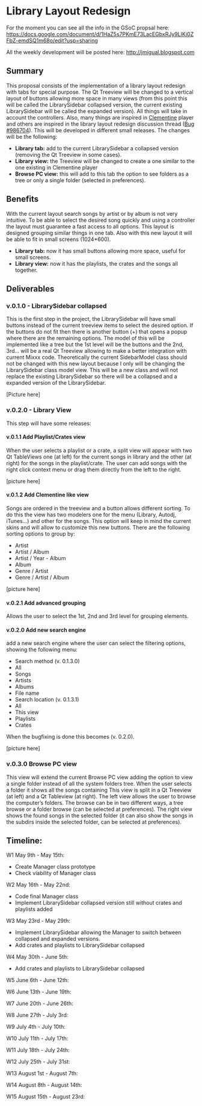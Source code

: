 # Library Layout Redesign

For the moment you can see all the info in the GSoC propsal here:
<https://docs.google.com/document/d/1HaZ5s7PKmE73LacEGbxRJy9LIKi0ZFbZ-emdSQ1m68o/edit?usp=sharing>

All the weekly development will be posted here:
<http://jmigual.blogspot.com>

## Summary

This proposal consists of the implementation of a library layout
redesign with tabs for special purpose. The Qt Treeview will be changed
to a vertical layout of buttons allowing more space in many views (from
this point this will be called the LibrarySidebar collapsed version, the
current existing LibrarySidebar will be called the expanded version).
All things will take in account the controllers. Also, many things are
inspired in [Clementine](https://www.clementine-player.org/) player and
others are inspired in the library layout redesign discussion thread
([Bug \#986704](https://bugs.launchpad.net/mixxx/+bug/986704)). This
will be developed in different small releases. The changes will be the
following:

  - **Library tab:** add to the current LibrarySidebar a collapsed
    version (removing the Qt Treeview in some cases).
  - **Library view:** the Treeview will be changed to create a one
    similar to the one existing in Clementine player
  - **Browse PC view:** this will add to this tab the option to see
    folders as a tree or only a single folder (selected in preferences).

## Benefits

With the current layout search songs by artist or by album is not very
intuitive. To be able to select the desired song quickly and using a
controller the layout must guarantee a fast access to all options. This
layout is designed grouping similar things in one tab. Also with this
new layout it will be able to fit in small screens (1024\*600).

  - **Library tab:** now it has small buttons allowing more space,
    useful for small screens.
  - **Library view:** now it has the playlists, the crates and the songs
    all together.

## Deliverables

### v.0.1.0 - LibrarySidebar collapsed

This is the first step in the project, the LibrarySidebar will have
small buttons instead of the current treeview items to select the
desired option. If the buttons do not fit then there is another button
(+) that opens a popup where there are the remaining options. The model
of this will be implemented like a tree but the 1st level will be the
buttons and the 2nd, 3rd… will be a real Qt Treeview allowing to make a
better integration with current Mixxx code. Theoretically the current
SidebarModel class should not be changed with this new layout because I
only will be changing the LibrarySidebar class model view. This will be
a new class and will not replace the existing LibrarySidebar so there
will be a collapsed and a expanded version of the LibrarySidebar.

\[Picture here\]

### v.0.2.0 - Library View

This step will have some releases:

#### v.0.1.1 Add Playlist/Crates view

When the user selects a playlist or a crate, a split view will appear
with two Qt TableViews one (at left) for the current songs in library
and the other (at right) for the songs in the playlist/crate. The user
can add songs with the right click context menu or drag them directly
from the left to the right.

\[picture here\]

#### v.0.1.2 Add Clementine like view

Songs are ordered in the treeview and a button allows different sorting.
To do this the view has two modelers one for the menu (Library, Autodj,
iTunes…) and other for the songs. This option will keep in mind the
current skins and will allow to customize this new buttons. There are
the following sorting options to group by:

  - Artist
  - Artist / Album
  - Artist / Year - Album
  - Album
  - Genre / Artist
  - Genre / Artist / Album

\[picture here\]

#### v.0.2.1 Add advanced grouping

Allows the user to select the 1st, 2nd and 3rd level for grouping
elements.

#### v.0.2.0 Add new search engine

add a new search engine where the user can select the filtering options,
showing the following menu:

  - Search method (v. 0.1.3.0)
  - All
  - Songs
  - Artists
  - Albums
  - File name
  - Search location (v. 0.1.3.1)
  - All
  - This view
  - Playlists
  - Crates

When the bugfixing is done this becomes (v. 0.2.0).

\[picture here\]

### v.0.3.0 Browse PC view

This view will extend the current Browse PC view adding the option to
view a single folder instead of all the system folders tree. When the
user selects a folder it shows all the songs containing This view is
split in a Qt Treeview (at left) and a Qt Tableview (at right). The left
view allows the user to browse the computer’s folders. The browse can be
in two different ways, a tree browse or a folder browse (can be selected
at preferences). The right view shows the found songs in the selected
folder (it can also show the songs in the subdirs inside the selected
folder, can be selected at preferences).

## Timeline:

W1 May 9th - May 15th:

  - Create Manager class prototype
  - Check viability of Manager class

W2 May 16th - May 22nd:

  - Code final Manager class
  - Implement LibrarySidebar collapsed version still without crates and
    playlists added

W3 May 23rd - May 29th:

  - Implement LibrarySidebar allowing the Manager to switch between
    collapsed and expanded versions.
  - Add crates and playlists to LibrarySidebar collapsed

W4 May 30th - June 5th:

  - Add crates and playlists to LibrarySidebar collapsed

W5 June 6th - June 12th:

W6 June 13th - June 19th:

W7 June 20th - June 26th:

W8 June 27th - July 3rd:

W9 July 4th - July 10th:

W10 July 11th - July 17th:

W11 July 18th - July 24th:

W12 July 25th - July 31st:

W13 August 1st - August 7th:

W14 August 8th - August 14th:

W15 August 15th - August 23rd:
